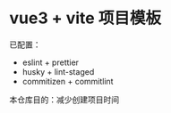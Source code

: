 # vue3 + vite 项目模板

已配置：
- eslint + prettier
- husky + lint-staged
- commitizen + commitlint

本仓库目的：减少创建项目时间
